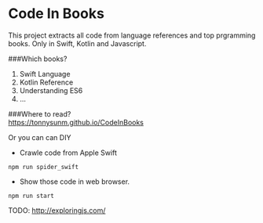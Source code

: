 # Code In Books
This project extracts all code from language references and top prgramming books. Only in Swift, Kotlin and Javascript.


###Which books?

1. Swift Language
2. Kotlin Reference
3. Understanding ES6
4. ...


###Where to read?	
https://tonnysunm.github.io/CodeInBooks

Or you can can DIY

* Crawle code from Apple Swift
```
npm run spider_swift
```

* Show those code in web browser.	
```
npm run start
```

TODO:
http://exploringjs.com/
